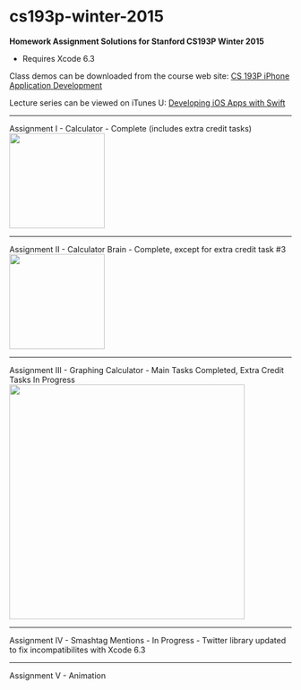 # cs193p-winter-2015

<strong>Homework Assignment Solutions for Stanford CS193P Winter 2015</strong>

- Requires Xcode 6.3



Class demos can be downloaded from the course web site: <a target="_blank"  href="http://www.stanford.edu/class/cs193p/cgi-bin/drupal/">CS 193P iPhone Application Development</a>

Lecture series can be viewed on iTunes U: <a target="_blank"  href="https://itunes.apple.com/us/course/developing-ios-8-apps-swift/id961180099">Developing iOS Apps with Swift</a>

<hr>
Assignment I - Calculator 
- Complete (includes extra credit tasks)
<br /><a href="http://www.riesam.biz/images/Calculator.png" target="_blank" ><img src="http://www.riesam.biz/images/Calculator.png" width="170px"/></a>

<hr>
Assignment II - Calculator Brain
- Complete, except for extra credit task #3  
<br /><a href="http://www.riesam.biz/images/CalculatorBrain.png" target="_blank" ><img src="http://www.riesam.biz/images/CalculatorBrain.png" width="170px"/></a>


<hr>
Assignment III - Graphing Calculator
- Main Tasks Completed, Extra Credit Tasks In Progress
<br /><a href="http://www.riesam.biz/images/GraphingCalculator.png" target="_blank" ><img src="http://www.riesam.biz/images/GraphingCalculator.png" width="420px"/></a>

<hr>
Assignment IV - Smashtag Mentions
- In Progress
- Twitter library updated to fix incompatibilites with Xcode 6.3 
<hr>
Assignment V - Animation
